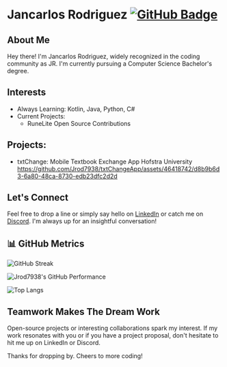 # Jancarlos Rodriguez [![GitHub Badge](https://img.shields.io/github/followers/Jrod7938?label=Followers&logo=GitHub&style=social)](https://github.com/Jrod7938)

## About Me

Hey there! I'm Jancarlos Rodriguez, widely recognized in the coding community as JR. I'm currently pursuing a Computer Science Bachelor's degree.

## Interests

-  Always Learning: Kotlin, Java, Python, C#
-  Current Projects:
    - RuneLite Open Source Contributions
 
## Projects:
- txtChange: Mobile Textbook Exchange App Hofstra University
https://github.com/Jrod7938/txtChangeApp/assets/46418742/d8b9b6d3-6a80-48ca-8730-edb23dfc2d2d


## Let's Connect

Feel free to drop a line or simply say hello on [LinkedIn](https://www.linkedin.com/in/jancarlosrodriguez) or catch me on [Discord](https://discordapp.com/users/553761075892453398). I'm always up for an insightful conversation!

## 📊 GitHub Metrics

![GitHub Streak](https://github-readme-streak-stats.herokuapp.com/?user=Jrod7938&theme=tokyonight)

![Jrod7938's GitHub Performance](https://github-readme-stats.vercel.app/api?username=Jrod7938&show_icons=true&count_private=true&hide=prs&theme=tokyonight)

![Top Langs](https://github-readme-stats.vercel.app/api/top-langs/?username=Jrod7938&layout=compact&theme=tokyonight)

## Teamwork Makes The Dream Work

Open-source projects or interesting collaborations spark my interest. If my work resonates with you or if you have a project proposal, don't hesitate to hit me up on LinkedIn or Discord.

Thanks for dropping by. Cheers to more coding! 
